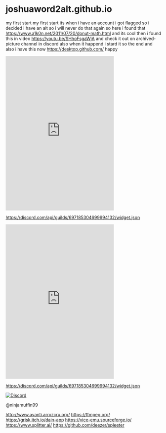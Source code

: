 # joshuaword2alt.github.io
my first start
my first start
its when i have an account i got flagged
so i decided i have an alt so i will never do that again so here
i found that https://www.a1k0n.net/2011/07/20/donut-math.html and its cool then i found this 
in video https://youtu.be/SHhoFsgaWjA 
and check it out on archived-picture channel in discord also when it happend  i stard it so the end
and also i have this now https://desktop.github.com/ happy


<iframe src="https://discord.com/widget?id=697185304699994132&theme=dark" width="350" height="500" allowtransparency="true" frameborder="0" sandbox="allow-popups allow-popups-to-escape-sandbox allow-same-origin allow-scripts"></iframe>

https://discord.com/api/guilds/697185304699994132/widget.json

<iframe src="https://discord.com/widget?id=697185304699994132&theme=dark" width="350" height="500" allowtransparency="true" frameborder="0" sandbox="allow-popups allow-popups-to-escape-sandbox allow-same-origin allow-scripts"></iframe>


https://discord.com/api/guilds/697185304699994132/widget.json


[![Discord](https://img.shields.io/discord/313125603924639766.svg?color=%237289da&label=Discord&logo=discord&logoColor=%237289da)](https://discord.gg/na2AgADfdN)


@ninjamuffin99

http://www.avanti.arrozcru.org/
https://ffmpeg.org/
https://grisk.itch.io/dain-app
https://vice-emu.sourceforge.io/
https://www.splitter.ai/
https://github.com/deezer/spleeter
